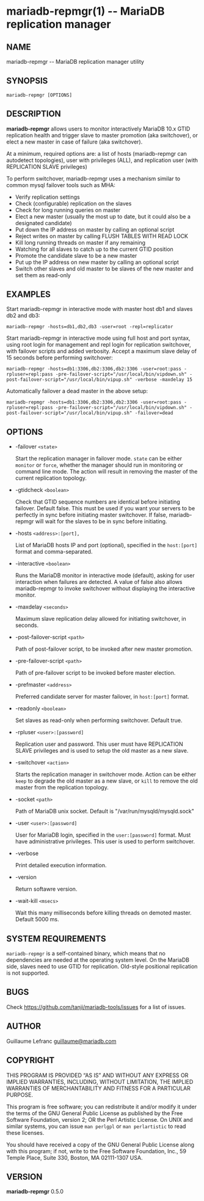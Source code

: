 mariadb-repmgr(1) -- MariaDB replication manager
===========================================

## NAME

mariadb-repmgr -- MariaDB replication manager utility

## SYNOPSIS

`mariadb-repmgr [OPTIONS]`

## DESCRIPTION

**mariadb-repmgr** allows users to monitor interactively MariaDB 10.x GTID replication health and trigger slave to master promotion (aka switchover), or elect a new master in case of failure (aka switchover).

At a minimum, required options are: a list of hosts (mariadb-repmgr can autodetect topologies), user with privileges (ALL), and replication user (with REPLICATION SLAVE privileges)

To perform switchover, mariadb-repmgr uses a mechanism similar to common mysql failover tools such as MHA:

  * Verify replication settings
  * Check (configurable) replication on the slaves
  * Check for long running queries on master
  * Elect a new master (usually the most up to date, but it could also be a designated candidate)
  * Put down the IP address on master by calling an optional script
  * Reject writes on master by calling FLUSH TABLES WITH READ LOCK
  * Kill long running threads on master if any remaining
  * Watching for all slaves to catch up to the current GTID position
  * Promote the candidate slave to be a new master
  * Put up the IP address on new master by calling an optional script
  * Switch other slaves and old master to be slaves of the new master and set them as read-only

## EXAMPLES

Start mariadb-repmgr in interactive mode with master host db1 and slaves db2 and db3:

`mariadb-repmgr -hosts=db1,db2,db3 -user=root -repl=replicator`

Start mariadb-repmgr in interactive mode using full host and port syntax, using root login for management and repl login for replication switchover, with failover scripts and added verbosity. Accept a maximum slave delay of 15 seconds before performing switchover:

`mariadb-repmgr -hosts=db1:3306,db2:3306,db2:3306 -user=root:pass -rpluser=repl:pass -pre-failover-script="/usr/local/bin/vipdown.sh" -post-failover-script="/usr/local/bin/vipup.sh" -verbose -maxdelay 15`

Automatically failover a dead master in the above setup:

`mariadb-repmgr -hosts=db1:3306,db2:3306,db2:3306 -user=root:pass -rpluser=repl:pass -pre-failover-script="/usr/local/bin/vipdown.sh" -post-failover-script="/usr/local/bin/vipup.sh" -failover=dead`

## OPTIONS

  * -failover `<state>`

    Start the replication manager in failover mode. `state` can be either `monitor` or `force`, whether the manager should run in monitoring or command line mode. The action will result in removing the master of the current replication topology.

  * -gtidcheck `<boolean>`

    Check that GTID sequence numbers are identical before initiating failover. Default false. This must be used if you want your servers to be perfectly in sync before initiating master switchover. If false, mariadb-repmgr will wait for the slaves to be in sync before initiating.
  
  * -hosts `<address>:[port],`

    List of MariaDB hosts IP and port (optional), specified in the `host:[port]` format and comma-separated.

  * -interactive `<boolean>`

    Runs the MariaDB monitor in interactive mode (default), asking for user interaction when failures are detected. A value of false also allows mariadb-repmgr to invoke switchover without displaying the interactive monitor.

  * -maxdelay `<seconds>`

    Maximum slave replication delay allowed for initiating switchover, in seconds.

  * -post-failover-script `<path>`

    Path of post-failover script, to be invoked after new master promotion.
  
  * -pre-failover-script `<path>`
  
    Path of pre-failover script to be invoked before master election.

  * -prefmaster `<address>`

    Preferred candidate server for master failover, in `host:[port]` format.
  
  * -readonly `<boolean>`

    Set slaves as read-only when performing switchover. Default true.

  * -rpluser `<user>:[password]`

    Replication user and password. This user must have REPLICATION SLAVE privileges and is used to setup the old master as a new slave.
    
  * -switchover `<action>`
  
    Starts the replication manager in switchover mode. Action can be either `keep` to degrade the old master as a new slave, or `kill` to remove the old master from the replication topology.

  * -socket `<path>`

    Path of MariaDB unix socket. Default is "/var/run/mysqld/mysqld.sock"

  * -user `<user>:[password]`

    User for MariaDB login, specified in the `user:[password]` format. Must have administrative privileges. This user is used to perform switchover.

  * -verbose

    Print detailed execution information.

  * -version

    Return softawre version.

  * -wait-kill `<msecs>`

    Wait this many milliseconds before killing threads on demoted master. Default 5000 ms.

## SYSTEM REQUIREMENTS

`mariadb-repmgr` is a self-contained binary, which means that no dependencies are needed at the operating system level.
On the MariaDB side, slaves need to use GTID for replication. Old-style positional replication is not supported.

## BUGS

Check https://github.com/tanji/mariadb-tools/issues for a list of issues.

## AUTHOR

Guillaume Lefranc <guillaume@mariadb.com>

## COPYRIGHT

THIS PROGRAM IS PROVIDED “AS IS” AND WITHOUT ANY EXPRESS OR IMPLIED WARRANTIES, INCLUDING, WITHOUT LIMITATION, THE IMPLIED WARRANTIES OF MERCHANTABILITY AND FITNESS FOR A PARTICULAR PURPOSE.

This program is free software; you can redistribute it and/or modify it under the terms of the GNU General Public License as published by the Free Software Foundation, version 2; OR the Perl Artistic License. On UNIX and similar systems, you can issue `man perlgpl` or `man perlartistic` to read these licenses.

You should have received a copy of the GNU General Public License along with this program; if not, write to the Free Software Foundation, Inc., 59 Temple Place, Suite 330, Boston, MA 02111-1307 USA.

## VERSION

**mariadb-repmgr** 0.5.0
